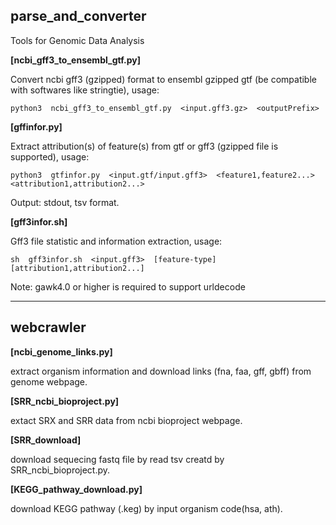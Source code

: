 ## parse_and_converter

Tools for Genomic Data Analysis

**[ncbi_gff3_to_ensembl_gtf.py]**

  Convert ncbi gff3 (gzipped) format to ensembl gzipped gtf (be compatible with softwares like stringtie), usage:

    python3  ncbi_gff3_to_ensembl_gtf.py  <input.gff3.gz>  <outputPrefix>


**[gffinfor.py]**

Extract attribution(s) of feature(s) from gtf or gff3 (gzipped file is supported), usage:

    python3  gtfinfor.py  <input.gtf/input.gff3>  <feature1,feature2...>  <attribution1,attribution2...>

Output: stdout, tsv format.



**[gff3infor.sh]**

Gff3 file statistic and information extraction, usage:

    sh  gff3infor.sh  <input.gff3>  [feature-type]  [attribution1,attribution2...]

Note: gawk4.0 or higher is required to support urldecode

***
## webcrawler

**[ncbi_genome_links.py]**

extract organism information and download links (fna, faa, gff, gbff) from genome webpage.

**[SRR_ncbi_bioproject.py]**

extact SRX and SRR data from ncbi bioproject webpage.

**[SRR_download]**

download sequecing fastq file by read tsv creatd by SRR_ncbi_bioproject.py.

**[KEGG_pathway_download.py]**

download KEGG pathway (.keg) by input organism code(hsa, ath).
